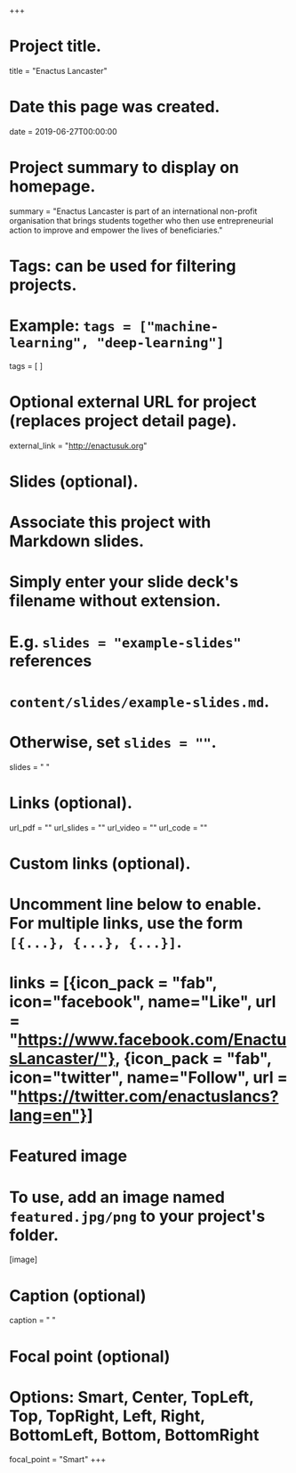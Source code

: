 +++
# Project title.
title = "Enactus Lancaster"

# Date this page was created.
date = 2019-06-27T00:00:00

# Project summary to display on homepage.
summary = "Enactus Lancaster is part of an international non-profit organisation that brings students together who then use entrepreneurial action to improve and empower the lives of beneficiaries."

# Tags: can be used for filtering projects.
# Example: `tags = ["machine-learning", "deep-learning"]`
tags = [ ]

# Optional external URL for project (replaces project detail page).
external_link = "http://enactusuk.org"

# Slides (optional).
#   Associate this project with Markdown slides.
#   Simply enter your slide deck's filename without extension.
#   E.g. `slides = "example-slides"` references 
#   `content/slides/example-slides.md`.
#   Otherwise, set `slides = ""`.
slides = " "

# Links (optional).
url_pdf = ""
url_slides = ""
url_video = ""
url_code = ""

# Custom links (optional).
#   Uncomment line below to enable. For multiple links, use the form `[{...}, {...}, {...}]`.
# links = [{icon_pack = "fab", icon="facebook", name="Like", url = "https://www.facebook.com/EnactusLancaster/"}, {icon_pack = "fab", icon="twitter", name="Follow", url = "https://twitter.com/enactuslancs?lang=en"}]

# Featured image
# To use, add an image named `featured.jpg/png` to your project's folder. 
[image]
  # Caption (optional)
  caption = " "
  
  # Focal point (optional)
  # Options: Smart, Center, TopLeft, Top, TopRight, Left, Right, BottomLeft, Bottom, BottomRight
  focal_point = "Smart"
+++

